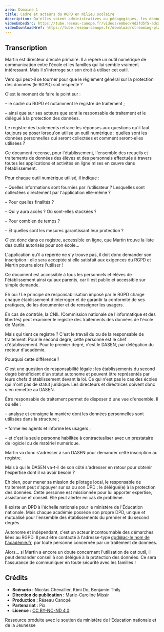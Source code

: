 ```yaml
---
area: Domaine 1
title: Cadre et acteurs du RGPD en milieu scolaire
description: Qu'elles soient administratives ou pédagogiques, les données à caractère personnel des élèves doivent être protégées. Le registre de traitement des données personnelles est un outil central au respect du RGPD en milieu scolaire. Prêt à en savoir plus ?
videoEmbedSrc: https://tube.reseau-canope.fr/videos/embed/4d2fd5f5-adca-4ccb-9208-a4796f68d038
videoDownloadHref: https://tube.reseau-canope.fr/download/streaming-playlists/hls/videos/4d2fd5f5-adca-4ccb-9208-a4796f68d038-1080-fragmented.mp4
---
```


## Transcription

Martin est directeur d'école primaire. Il a repéré un outil numérique de communication entre l'école et les familles qui lui semble vraiment intéressant. Mais il s'interroge sur son droit à utiliser cet outil.

Vers qui peut-il se tourner pour que le règlement général sur la protection des données (le RGPD) soit respecté ?

C'est le moment de faire le point sur :

– le cadre du RGPD et notamment le registre de traitement ;

– ainsi que sur ses acteurs que sont le responsable de traitement et le délégué à la protection des données.

Le registre des traitements retrace les réponses aux questions qu'il faut toujours se poser lorsqu'on utilise un outil numérique : quelles sont les données personnelles qui seront collectées et comment seront-elles utilisées ?

Ce document recense, pour l'établissement, l'ensemble des recueils et traitements de données des élèves et des personnels effectués à travers toutes les applications et activités en ligne mises en œuvre dans l'établissement.

Pour chaque outil numérique utilisé, il indique :

– Quelles informations sont fournies par l'utilisateur ? Lesquelles sont collectées directement par l'application elle-même ?

– Pour quelles finalités ?

– Qui y aura accès ? Où sont-elles stockées ?

– Pour combien de temps ?

– Et quelles sont les mesures garantissant leur protection ?

C'est donc dans ce registre, accessible en ligne, que Martin trouve la liste des outils autorisés pour son école…

L'application qu'il a repérée ne s'y trouve pas, il doit donc demander son inscription : elle sera acceptée si elle satisfait aux exigences du RGPD et Martin pourra alors l'utiliser !

Ce document est accessible à tous les personnels et élèves de l'établissement ainsi qu'aux parents, car il est public et accessible sur simple demande.

Eh oui ! Le principe de responsabilisation imposé par le RGPD charge chaque établissement d'interroger et de garantir la conformité de ses pratiques, de les documenter et de renseigner les usagers.

En cas de contrôle, la CNIL (Commission nationale de l'informatique et des libertés) peut examiner le registre des traitements des données de l'école de Martin.

Mais qui tient ce registre ? C'est le travail du ou de la responsable de traitement. Pour le second degré, cette personne est le chef d'établissement. Pour le premier degré, c'est le DASEN, par délégation du recteur d'académie.

Pourquoi cette différence ?

C'est une question de responsabilité légale : les établissements du second degré bénéficient d'un statut autonome et peuvent être représentés par leurs chefs d'établissement devant la loi. Ce qui n'est pas le cas des écoles qui n'ont pas de statut juridique. Les directeurs et directrices doivent donc s'en remettre au DASEN.

Être responsable de traitement permet de disposer d'une vue d'ensemble. Il ou elle :

– analyse et consigne la manière dont les données personnelles sont utilisées dans la structure ;

– forme les agents et informe les usagers ;

– et c'est la seule personne habilitée à contractualiser avec un prestataire de logiciel ou de matériel numérique.

Martin va donc s'adresser à son DASEN pour demander cette inscription au registre.

Mais à qui le DASEN va-t-il de son côté s'adresser en retour pour obtenir l'expertise dont il va avoir besoin ?

Eh bien, pour mener sa mission de pilotage local, le responsable de traitement peut s'appuyer sur sa ou son DPD : le délégué(e) à la protection des données. Cette personne est missionnée pour lui apporter expertise, assistance et conseil. Elle peut alerter en cas de problème.

Il existe un DPD à l'échelle nationale pour le ministère de l'Éducation nationale. Mais chaque académie possède son propre DPD, unique et mutualisé pour l'ensemble des établissements du premier et du second degrés.

Autonome et indépendant, c'est un acteur incontournable des démarches liées au RGPD.
 Il peut être contacté à l'adresse-type [dpd@ac-le nom de l'académie.fr](mailto:dpd@ac-xxx.fr)_,_ par toute personne concernée par un traitement de données.

Alors… si Martin a encore un doute concernant l'utilisation de cet outil, il peut demander conseil à son délégué à la protection des données. Ce sera l'assurance de communiquer en toute sécurité avec les familles !

## Crédits

- **Scénario** : Nicolas Chevallier, Kimi Do, Benjamin Thily
- **Direction de publication** : Marie-Caroline Missir
- **Production** : Réseau Canopé
- **Partenariat** : Pix
- **Licence** : [CC BY-NC-ND 4.0](https://creativecommons.org/licenses/by-nc-nd/4.0/deed.fr)

Ressource produite avec le soutien du ministère de l’Éducation nationale et de la Jeunesse
